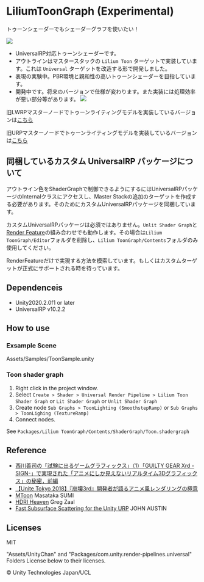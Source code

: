 # LiliumToonGraph (Experimental)

トゥーンシェーダーでもシェーダーグラフを使いたい！

![](https://github.com/you-ri/LiliumToonGraph/blob/master/Docs/screenshot.png?raw=true)

+ UniversalRP対応トゥーンシェーダーです。
+ アウトラインはマスタースタックの `Lilium Toon` ターゲットで実装しています。これは `Universal` ターゲットを改造する形で開発しました。
+ 表現の実験中。PBR環境と親和性の高いトゥーンシェーダーを目指しています。
+ 開発中です。将来のバージョンで仕様が変わります。また実装には処理効率が悪い部分等があります。
![](https://i.imgur.com/uvc6CwX.gif)


旧LWRPマスターノードでトゥーンライティングモデルを実装しているバージョンは[こちら](https://github.com/you-ri/LiliumToonGraph/tree/lwrp)

旧URPマスターノードでトゥーンライティングモデルを実装しているバージョンは[こちら](https://github.com/you-ri/LiliumToonGraph/tree/urp-master-node-toon)

## 同梱しているカスタム UniversalRP パッケージについて

アウトライン色をShaderGraphで制御できるようにするにはUniversalRPパッケージのInternalクラスにアクセスし、Master Stackの追加のターゲットを作成する必要があります。そのためにカスタムUniversalRPパッケージを同梱しています。

カスタムUniversalRPパッケージは必須ではありません。`Unlit Shader Graph`と[Render Feature](https://github.com/Unity-Technologies/UniversalRenderingExamples)の組み合わせでも動作します。その場合は`Lilium ToonGraph/Editor`フォルダを削除し、`Lilium ToonGraph/Contents`フォルダのみ使用してください。

RenderFeatureだけで実現する方法を模索しています。もしくはカスタムターゲットが正式にサポートされる時を待っています。

## Dependenceis
+ Unity2020.2.0f1 or later
+ UniversalRP v10.2.2

## How to use

### Exsample Scene
Assets/Samples/ToonSample.unity

### Toon shader graph
1. Right click in the project window.
2. Select `Create > Shader > Universal Render Pipeline > Lilium Toon Shader Graph` or `Lit Shader Graph` or `Unlit Shader Graph`
3. Create node `Sub Graphs > ToonLighting (SmoothstepRamp)` or `Sub Graphs > ToonLighing (TextureRamp)`
4. Connect nodes.

See `Packages/Lilium ToonGraph/Contents/ShaderGraph/Toon.shadergraph`

## Reference

- [西川善司の「試験に出るゲームグラフィックス」（1）「GUILTY GEAR Xrd -SIGN-」で実現された「アニメにしか見えないリアルタイム3Dグラフィックス」の秘密，前編](https://www.4gamer.net/games/216/G021678/20140703095/)
- [【Unite Tokyo 2018】『崩壊3rd』開発者が語るアニメ風レンダリングの極意](https://www.slideshare.net/UnityTechnologiesJapan002/unite-tokyo-20183rd)
- [MToon](https://github.com/Santarh/MToon) Masataka SUMI
- [HDRI Heaven](https://hdrihaven.com/) Greg Zaal
- [Fast Subsurface Scattering for the Unity URP](https://johnaustin.io/articles/2020/fast-subsurface-scattering-for-the-unity-urp) JOHN AUSTIN

## Licenses

MIT

"Assets/UnityChan" and "Packages/com.unity.render-pipelines.universal" Folders License below to their licenses.

© Unity Technologies Japan/UCL
